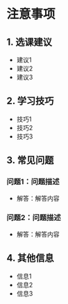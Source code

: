 # 注意事项

## 1. 选课建议
- 建议1
- 建议2
- 建议3

## 2. 学习技巧
- 技巧1
- 技巧2
- 技巧3

## 3. 常见问题
### 问题1：问题描述
- 解答：解答内容

### 问题2：问题描述
- 解答：解答内容

## 4. 其他信息
- 信息1
- 信息2
- 信息3